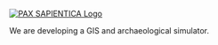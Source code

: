 [![PAX SAPIENTICA Logo](./Images/Logo/TitleBanner4.svg)](https://github.com/AsPJT/PAX_SAPIENTICA)

We are developing a GIS and archaeological simulator.
